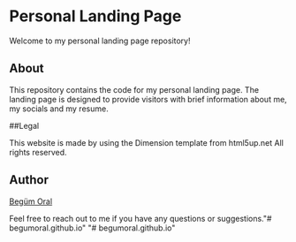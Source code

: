 # Personal Landing Page

Welcome to my personal landing page repository!

## About

This repository contains the code for my personal landing page. The landing page is designed to provide visitors with brief information about me, my socials and my resume.

##Legal

This website is made by using the Dimension template from html5up.net
All rights reserved.

## Author

[Begüm Oral](https://github.com/begumoraal)

Feel free to reach out to me if you have any questions or suggestions."# begumoral.github.io" 
"# begumoral.github.io" 
